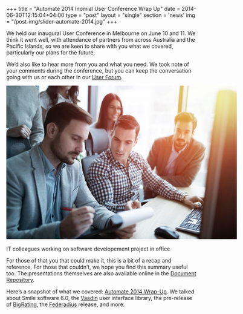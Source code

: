 +++
title = "Automate 2014 Inomial User Conference Wrap Up"
date = 2014-06-30T12:15:04+04:00
type = "post"
layout = "single"
section = 'news'
img = "/post-img/slider-automate-2014.jpg"
+++

<p>We held our inaugural User Conference in Melbourne on June 10 and 11. We think it went well, with attendance of partners from across Australia and the Pacific Islands, so we are keen to share with you what we covered, particularly our plans for the future.</p>
<p>We’d also like to hear more from you and what you need. We took note of your comments during the conference, but you can keep the conversation going with us or each other in our <a href="/newsletter/inomial-document-repository-users/">User Forum</a>.</p>
<div id="attachment_2824" style="width: 620px" class="wp-caption alignnone"><img class="size-large wp-image-2824" src="/post-img/billing-system-2-1024x682.jpg" alt="credit control &amp; flow control" width="610" height="406" ><p class="wp-caption-text">IT colleagues working on software developement project in office</p></div>
<p>For those of that you that could make it, this is a bit of a recap and reference. For those that couldn’t, we hope you find this summary useful too. The presentations themselves are also available online in the <a href="/document-library/">Document Repository</a>.</p>
<p>Here’s a snapshot of what we covered: <a href="http://us3.campaign-archive2.com/?u=59da774bd029eb6c22f2fb236&amp;id=9ab7f8e0ad&amp;e=">Automate 2014 Wrap-Up</a>. We talked about Smile software 6.0, the <a href="/vaadin-training-coming-to-melbourne/">Vaadin</a> user interface library, the pre-release of <a href="/solutions/bigrating/">BigRating</a>, the <a href="/solutions/federadius/">Federadius</a> release, and more.</p>